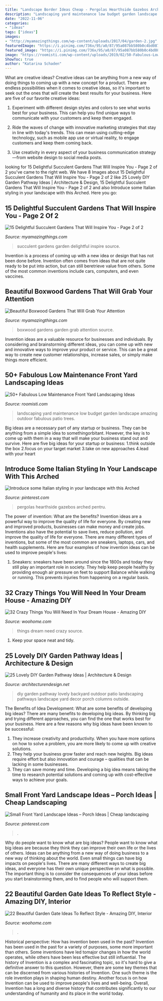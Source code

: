 ```yaml
---
title: "Landscape Border Ideas Cheap - Pergolas Hearthside Gazebos Arched Pentru"
description: "Landscaping yard maintenance low budget garden landscape amazing outdoor fabulous patio trees"
date: "2022-11-06"
categories:
- "ideas"
tags: ["ideas"]
images:
- "http://myamazingthings.com/wp-content/uploads/2017/04/garden-2.jpg"
featuredImage: "https://i.pinimg.com/736x/95/a0/87/95a087bb580b0c4bd087e385a6011051--patio-fence-arbors.jpg"
featured_image: "https://i.pinimg.com/736x/95/a0/87/95a087bb580b0c4bd087e385a6011051--patio-fence-arbors.jpg"
image: "https://roomisti.com/wp-content/uploads/2019/02/50-Fabulous-Low-Maintenance-Front-Yard-Landscaping-Ideas-28.jpg"
ShowToc: true
author: "Katarina Schaden"
---
```



What are creative ideas?
Creative ideas can be anything from a new way of doing things to coming up with a new concept for a product. There are endless possibilities when it comes to creative ideas, so it's important to seek out the ones that will create the best results for your business. Here are five of our favorite creative ideas: 
1. Experiment with different design styles and colors to see what works best for your business. This can help you find unique ways to communicate with your customers and keep them engaged.

2. Ride the waves of change with innovative marketing strategies that stay in line with today's trends. This can mean using cutting-edge technology, such as mobile app use or virtual reality, to engage customers and keep them coming back. 

3. Use creativity in every aspect of your business communication strategy—from website design to social media posts.

	

		
looking for 15 Delightful Succulent Gardens That Will Inspire You - Page 2 of 2 you've came to the right web. We have 8 Images about 15 Delightful Succulent Gardens That Will Inspire You - Page 2 of 2 like 25 Lovely DIY Garden Pathway Ideas | Architecture &amp; Design, 15 Delightful Succulent Gardens That Will Inspire You - Page 2 of 2 and also Introduce some Italian styling in your landscape with this Arched. Here you go:
		
    
## 15 Delightful Succulent Gardens That Will Inspire You - Page 2 Of 2

<img loading=lazy src="http://myamazingthings.com/wp-content/uploads/2017/05/succulent-garden-12.jpg" onerror="this.onerror=null;this.src='https://tse1.mm.bing.net/th?id=OIP.eVDUNoEVj-wF-fQpl5r3WQHaJ6&amp;pid=15.1';" alt="15 Delightful Succulent Gardens That Will Inspire You - Page 2 of 2">

_Source: myamazingthings.com_

>succulent gardens garden delightful inspire source. 

	

Invention is a process of coming up with a new idea or design that has not been done before. Invention often comes from ideas that are not quite ready to be put into action, but can still beretrieve value from others. Some of the most common inventions include cars, computers, and even vaccines.

    
## Beautiful Boxwood Gardens That Will Grab Your Attention

<img loading=lazy src="http://myamazingthings.com/wp-content/uploads/2017/04/garden-2.jpg" onerror="this.onerror=null;this.src='https://tse3.mm.bing.net/th?id=OIP.xPH2WRd6ihfVvJ6LhPzK2wC7FN&amp;pid=15.1';" alt="Beautiful Boxwood Gardens That Will Grab Your Attention">

_Source: myamazingthings.com_

>boxwood gardens garden grab attention source. 

	

Invention ideas are a valuable resource for businesses and individuals. By considering and brainstorming different ideas, you can come up with new and innovative ways to improve your product or service. This can be a great way to create new customer relationships, increase sales, or simply make things more efficient.

    
## 50+ Fabulous Low Maintenance Front Yard Landscaping Ideas

<img loading=lazy src="https://roomisti.com/wp-content/uploads/2019/02/50-Fabulous-Low-Maintenance-Front-Yard-Landscaping-Ideas-28.jpg" onerror="this.onerror=null;this.src='https://tse4.mm.bing.net/th?id=OIP.Cs4rgmymrpz9CpX2joKkbwHaJ3&amp;pid=15.1';" alt="50+ Fabulous Low Maintenance Front Yard Landscaping Ideas">

_Source: roomisti.com_

>landscaping yard maintenance low budget garden landscape amazing outdoor fabulous patio trees. 

	

Big ideas are a necessary part of any startup or business. They can be anything from a simple idea to somethingorbitant. However, the key is to come up with them in a way that will make your business stand out and survive. Here are five big ideas for your startup or business: 1.think outside the box 2.focus on your target market 3.take on new approaches 4.lead with your heart 
    
## Introduce Some Italian Styling In Your Landscape With This Arched

<img loading=lazy src="https://i.pinimg.com/736x/95/a0/87/95a087bb580b0c4bd087e385a6011051--patio-fence-arbors.jpg" onerror="this.onerror=null;this.src='https://tse2.mm.bing.net/th?id=OIP.bLAmdYfFIXK81xK_kfo8sAHaE8&amp;pid=15.1';" alt="Introduce some Italian styling in your landscape with this Arched">

_Source: pinterest.com_

>pergolas hearthside gazebos arched pentru. 

	

The power of invention: What are the benefits?
Invention ideas are a powerful way to improve the quality of life for everyone. By creating new and improved products, businesses can make money and create jobs. Inventions also have the potential to save lives, reduce pollution, and improve the quality of life for everyone. There are many different types of inventions, but some of the most common are sneakers, laptops, cars, and health supplements. Here are four examples of how invention ideas can be used to improve people's lives: 
1. Sneakers: sneakers have been around since the 1800s and today they still play an important role in society. They help keep people healthy by providing enough air pressure on feet to support Balance while walking or running. This prevents injuries from happening on a regular basis.

    
## 32 Crazy Things You Will Need In Your Dream House - Amazing DIY

<img loading=lazy src="http://www.woohome.com/wp-content/uploads/2014/03/things-in-your-dream-house-11-2.jpg" onerror="this.onerror=null;this.src='https://tse1.mm.bing.net/th?id=OIP.2dI3IsZ5vaW3xmxHF2jT5AHaJ4&amp;pid=15.1';" alt="32 Crazy Things You Will Need In Your Dream House - Amazing DIY">

_Source: woohome.com_

>things dream need crazy source. 

	

1. Keep your space neat and tidy.

    
## 25 Lovely DIY Garden Pathway Ideas | Architecture &amp; Design

<img loading=lazy src="http://cdn.architecturendesign.net/wp-content/uploads/2014/08/25-Lovely-DIY-Garden-Pathway-Ideas-14.jpg" onerror="this.onerror=null;this.src='https://tse1.mm.bing.net/th?id=OIP.DMXH-q8om9ThqG-R5Ox0eAHaJ4&amp;pid=15.1';" alt="25 Lovely DIY Garden Pathway Ideas | Architecture &amp; Design">

_Source: architecturendesign.net_

>diy garden pathway lovely backyard outdoor patio landscaping pathways landscape yard decor porch columns outside. 

	

The Benefits of Idea Development: What are some benefits of developing big ideas?
There are many benefits to developing big ideas. By thinking big and trying different approaches, you can find the one that works best for your business. Here are a few reasons why big ideas have been known to be successful: 
1. They increase creativity and productivity. When you have more options on how to solve a problem, you are more likely to come up with creative solutions. 
2. They help your business grow faster and reach new heights. Big ideas require effort but also innovation and courage – qualities that can be lacking in some businesses. 
3. They can save money and time. Developing a big idea means taking the time to research potential solutions and coming up with cost-effective ways to achieve your goals.

    
## Small Front Yard Landscape Ideas – Porch Ideas | Cheap Landscaping

<img loading=lazy src="https://i.pinimg.com/736x/79/de/07/79de078ca556e8925d56a8119641ae35.jpg" onerror="this.onerror=null;this.src='https://tse2.mm.bing.net/th?id=OIP.a6hxaU0nM6mfb2I0jaf2KAHaJ3&amp;pid=15.1';" alt="Small Front Yard Landscape Ideas – Porch Ideas | Cheap landscaping">

_Source: pinterest.com_

>. 

	

Why do people want to know what are big ideas?
People want to know what big ideas are because they think they can improve their own life or the lives of others. Ideas can be anything from a new way of doing business to a new way of thinking about the world. Even small things can have big impacts on people's lives. There are many different ways to create big ideas, and everyone has their own unique perspective on what is possible. The important thing is to consider the consequences of your ideas before you start brainstorming them, and to find people who will support them.

    
## 22 Beautiful Garden Gate Ideas To Reflect Style - Amazing DIY, Interior

<img loading=lazy src="https://www.woohome.com/wp-content/uploads/2014/03/garden-gate-10.jpg" onerror="this.onerror=null;this.src='https://tse1.mm.bing.net/th?id=OIP.qBda0-Vjd_bPaF8uKG3ExgHaLH&amp;pid=15.1';" alt="22 Beautiful Garden Gate Ideas To Reflect Style - Amazing DIY, Interior">

_Source: woohome.com_

>. 

	

Historical perspective: How has invention been used in the past?
Invention has been used in the past for a variety of purposes, some more important than others. Some inventions have led tomajor changes in how the world operates, while others have been less effective but still influential. The history of Invention is a complex and fascinating topic, so it's hard to give a definitive answer to this question. However, there are some key themes that can be discerned from various histories of Invention. One such theme is the role invention plays in shaping human destiny. Another focus is on how Invention can be used to improve people's lives and well-being. Overall, Invention has a long and diverse history that contributes significantly to our understanding of humanity and its place in the world today.

